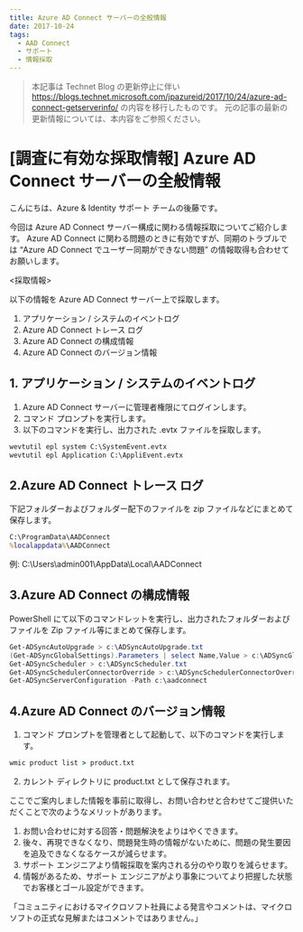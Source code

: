 ```yaml
---
title: Azure AD Connect サーバーの全般情報
date: 2017-10-24
tags:
  - AAD Connect
  - サポート
  - 情報採取
---
```


> 本記事は Technet Blog の更新停止に伴い https://blogs.technet.microsoft.com/jpazureid/2017/10/24/azure-ad-connect-getserverinfo/ の内容を移行したものです。
> 元の記事の最新の更新情報については、本内容をご参照ください。

# [調査に有効な採取情報] Azure AD Connect サーバーの全般情報

こんにちは、Azure & Identity サポート チームの後藤です。

今回は Azure AD Connect サーバー構成に関わる情報採取についてご紹介します。
Azure AD Connect に関わる問題のときに有効ですが、同期のトラブルでは “Azure AD Connect でユーザー同期ができない問題” の情報取得も合わせてお願いします。

<採取情報>

以下の情報を Azure AD Connect サーバー上で採取します。

1. アプリケーション / システムのイベントログ
2. Azure AD Connect トレース ログ
3. Azure AD Connect の構成情報
4. Azure AD Connect のバージョン情報

## 1. アプリケーション / システムのイベントログ

1. Azure AD Connect サーバーに管理者権限にてログインします。
2. コマンド プロンプトを実行します。
3. 以下のコマンドを実行し、出力された .evtx ファイルを採取します。

```cmd
wevtutil epl system C:\SystemEvent.evtx
wevtutil epl Application C:\AppliEvent.evtx
```

## 2.Azure AD Connect トレース ログ

下記フォルダーおよびフォルダー配下のファイルを zip ファイルなどにまとめて保存します。

```cmd
C:\ProgramData\AADConnect
%localappdata%\AADConnect
```

例: C:\Users\admin001\AppData\Local\AADConnect

## 3.Azure AD Connect の構成情報

PowerShell にて以下のコマンドレットを実行し、出力されたフォルダーおよびファイルを Zip ファイル等にまとめて保存します。

```powershell
Get-ADSyncAutoUpgrade > c:\ADSyncAutoUpgrade.txt
(Get-ADSyncGlobalSettings).Parameters | select Name,Value > c:\ADSyncGlobalSettings.txt
Get-ADSyncScheduler > c:\ADSyncScheduler.txt
Get-ADSyncSchedulerConnectorOverride > c:\ADSyncSchedulerConnectorOverride.txt
Get-ADSyncServerConfiguration -Path c:\aadconnect
```

## 4.Azure AD Connect のバージョン情報

1. コマンド プロンプトを管理者として起動して、以下のコマンドを実行します。

```cmd
wmic product list > product.txt
```

2. カレント ディレクトリに product.txt として保存されます。

ここでご案内しました情報を事前に取得し、お問い合わせと合わせてご提供いただくことで次のようなメリットがあります。

1. お問い合わせに対する回答・問題解決をよりはやくできます。
2. 後々、再現できなくなり、問題発生時の情報がないために、問題の発生要因を追及できなくなるケースが減らせます。
3. サポート エンジニアより情報採取を案内される分のやり取りを減らせます。
4. 情報があるため、サポート エンジニアがより事象についてより把握した状態でお客様とゴール設定ができます。

「コミュニティにおけるマイクロソフト社員による発言やコメントは、マイクロソフトの正式な見解またはコメントではありません。」

